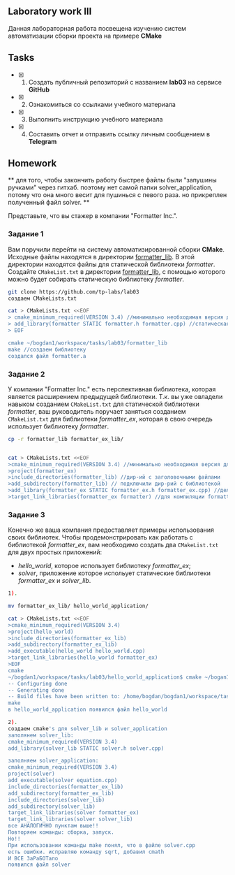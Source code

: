 ## Laboratory work III


Данная лабораторная работа посвещена изучению систем автоматизации сборки проекта на примере **CMake**



## Tasks

- [x] 1. Создать публичный репозиторий с названием **lab03** на сервисе **GitHub**
- [x] 2. Ознакомиться со ссылками учебного материала
- [x] 3. Выполнить инструкцию учебного материала
- [x] 4. Составить отчет и отправить ссылку личным сообщением в **Telegram**


## Homework

** для того, чтобы закончить работу быстрее файлы были "запушины ручками" через гитхаб. поэтому нет самой папки solver_application, потому что она много весит для пушинься с певого раза. но прикреплен полученный файл solver. **

Представьте, что вы стажер в компании "Formatter Inc.".
### Задание 1
Вам поручили перейти на систему автоматизированной сборки **CMake**.
Исходные файлы находятся в директории [formatter_lib](formatter_lib).
В этой директории находятся файлы для статической библиотеки *formatter*.
Создайте `CMakeList.txt` в директории [formatter_lib](formatter_lib),
с помощью которого можно будет собирать статическую библиотеку *formatter*.

```sh
git clone https://github.com/tp-labs/lab03
создаем CMakeLists.txt 

cat > CMakeLists.txt <<EOF
> cmake_minimum_required(VERSION 3.4) //минимально необходимая версия для работы файлов
> add_library(formatter STATIC formatter.h formatter.cpp) //статическая библиотека из файлов
> EOF

cmake ~/bogdan1/workspace/tasks/lab03/formatter_lib
make //создаем библиотеку
создался файл formatter.a
```


### Задание 2
У компании "Formatter Inc." есть перспективная библиотека,
которая является расширением предыдущей библиотеки. Т.к. вы уже овладели
навыком созданием `CMakeList.txt` для статической библиотеки *formatter*, ваш 
руководитель поручает заняться созданием `CMakeList.txt` для библиотеки 
*formatter_ex*, которая в свою очередь использует библиотеку *formatter*.
```sh
cp -r formatter_lib formatter_ex_lib/


cat > CMakeLists.txt <<EOF
>cmake_minimum_required(VERSION 3.4) //минимально необходимая версия для работы файлов
>project(formatter_ex)
>include_directories(formatter_lib) //дир-ий с заголовочными файлами
>add_subdirectory(formatter_lib) // подключили дир-рий с библиотекой
>add_library(formatter_ex STATIC formatter_ex.h formatter_ex.cpp) //делаем статическую библиотеку из файлов
>target_link_libraries(formatter_ex formatter) //для компиляции formatter_ex используем formatter
```

### Задание 3
Конечно же ваша компания предоставляет примеры использования своих библиотек.
Чтобы продемонстрировать как работать с библиотекой *formatter_ex*,
вам необходимо создать два `CMakeList.txt` для двух простых приложений:
* *hello_world*, которое использует библиотеку *formatter_ex*;
* *solver*, приложение которое испольует статические библиотеки *formatter_ex* и *solver_lib*.

```sh
1).

mv formatter_ex_lib/ hello_world_application/

cat > CMakeLists.txt <<EOF
>cmake_minimum_required(VERSION 3.4)
>project(hello_world)
>include_directories(formatter_ex_lib)
>add_subdirectory(formatter_ex_lib)
>add_executable(hello_world hello_world.cpp)
>target_link_libraries(hello_world formatter_ex)
>EOF
cmake 
~/bogdan1/workspace/tasks/lab03/hello_world_application$ cmake ~/bogan1/workspace/tasks/lab03/hello_world_application
-- Configuring done
-- Generating done
-- Build files have been written to: /home/bogdan/bogdan1/workspace/tasks/lab03/hello_world_application
make
в hello_world_application появился файл hello_world
```

```sh
2).
создаем cmake's для solver_lib и solver_application
заполянем solver_lib:
cmake_minimum_required(VERSION 3.4) 
add_library(solver_lib STATIC solver.h solver.cpp)

заполняем solver_application:
cmake_minimum_required(VERSION 3.4)
project(solver)
add_executable(solver equation.cpp)
include_directories(formatter_ex_lib)
add_subdirectory(formatter_ex_lib)
include_directories(solver_lib)
add_subdirectory(solver_lib)
target_link_libraries(solver formatter_ex)
target_link_libraries(solver solver_lib)
все АНАЛОГИЧНО пунктам выше!!
Повторяем команды: сборка, запуск.
Но!! 
При использовании команды make понял, что в файле solver.cpp
есть ошибки. исправляю команду sqrt, добавил cmath
И ВСЕ ЗаРаБОТало
появился файл solver
```

